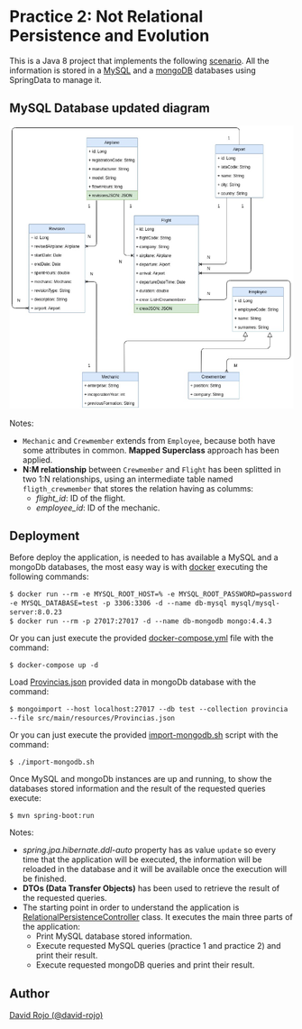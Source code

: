 # Practice 2: Not Relational Persistence and Evolution

This is a Java 8 project that implements the following [scenario](doc/scenario.md). All the information is stored in a [MySQL](https://www.mysql.com/) and a [mongoDB](https://www.mongodb.com/) databases using SpringData to manage it.

## MySQL Database updated diagram

![DB DIAGRAM](doc/img/diagram.jpg)

Notes:

* ```Mechanic``` and ```Crewmember``` extends from ```Employee```, because both have some attributes in common. **Mapped Superclass** approach has been applied.
* **N:M relationship** between ```Crewmember``` and ```Flight``` has been splitted in two 1:N relationships, using an intermediate table named ```fligth_crewmember``` that stores the relation having as columms:
  * *flight_id*: ID of the flight.
  * *employee_id*: ID of the mechanic.

## Deployment

Before deploy the application, is needed to has available a MySQL and a mongoDb databases, the most easy way is with [docker](https://www.docker.com/) executing the following commands:

```
$ docker run --rm -e MYSQL_ROOT_HOST=% -e MYSQL_ROOT_PASSWORD=password -e MYSQL_DATABASE=test -p 3306:3306 -d --name db-mysql mysql/mysql-server:8.0.23
$ docker run --rm -p 27017:27017 -d --name db-mongodb mongo:4.4.3
```

Or you can just execute the provided [docker-compose.yml](docker-compose.yml) file with the command:

```
$ docker-compose up -d
```

Load [Provincias.json](src/main/resources/Provincias.json) provided data in mongoDb database with the command:

```
$ mongoimport --host localhost:27017 --db test --collection provincia --file src/main/resources/Provincias.json
```

Or you can just execute the provided [import-mongodb.sh](import-mongodb.sh) script with the command:

```
$ ./import-mongodb.sh
```

Once MySQL and mongoDb instances are up and running, to show the databases stored information and the result of the requested queries execute:

```
$ mvn spring-boot:run
```

Notes:

* *spring.jpa.hibernate.ddl-auto* property has as value ```update``` so every time that the application will be executed, the information will be reloaded in the database and it will be available once the execution will be finished. 
* **DTOs (Data Transfer Objects)** has been used to retrieve the result of the requested queries.
* The starting point in order to understand the application is [RelationalPersistenceController](src/main/java/com/cloudapps/relational_persistence/controller/RelationalPersistenceController.java) class. It executes the main three parts of the application:
  * Print MySQL database stored information.
  * Execute requested MySQL queries (practice 1 and practice 2) and print their result.
  * Execute requested mongoDB queries and print their result.

## Author

[David Rojo (@david-rojo)](https://github.com/david-rojo)
